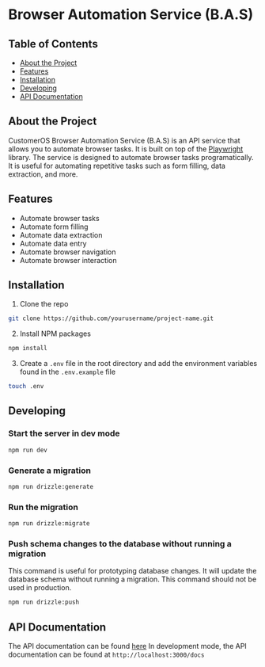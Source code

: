# Browser Automation Service (B.A.S)

## Table of Contents
- [About the Project](#about-the-project)
- [Features](#features)
- [Installation](#installation)
- [Developing](#developing)
- [API Documentation](#api-documentation)

## About the Project
CustomerOS Browser Automation Service (B.A.S) is an API service that allows you to automate browser tasks. It is built on top of the [Playwright](https://playwright.dev/) library. The service is designed to automate browser tasks programatically. It is useful for automating repetitive tasks such as form filling, data extraction, and more.

## Features
- Automate browser tasks
- Automate form filling
- Automate data extraction
- Automate data entry
- Automate browser navigation
- Automate browser interaction

## Installation
1. Clone the repo
```sh
git clone https://github.com/yourusername/project-name.git
```

2. Install NPM packages
```sh
npm install
```

3. Create a `.env` file in the root directory and add the environment variables found in the `.env.example` file
```sh
touch .env
```

## Developing
### Start the server in dev mode
```sh
npm run dev
```
### Generate a migration
```sh
npm run drizzle:generate
```
### Run the migration
```sh
npm run drizzle:migrate
```
### Push schema changes to the database without running a migration
This command is useful for prototyping database changes.
It will update the database schema without running a migration.
This command should not be used in production.
```sh
npm run drizzle:push
```

## API Documentation
The API documentation can be found [here](https://bas.customeros.ai/docs)
In development mode, the API documentation can be found at `http://localhost:3000/docs`
